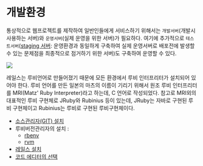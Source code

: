 # 개발환경

통상적으로 웹프로젝트를 제작하여 일반인들에게 서비스하기 위해서는 `개발서버`(개발시 사용하는 서버)와 `운영서버`(실제 운영을 위한 서버)가 필요하다. 여기에 추가적으로 `테스트서버`([staging 서버](https://www.techopedia.com/definition/4205/staging-server): 운영환경과 동일하게 구축하여 실제 운영서버로 배포전에 발생할 수 있는 문제점을 최종적으로 점거하기 위한 서버)도 구축하여 운영할 수 있다. 

<img src="http://i1373.photobucket.com/albums/ag392/rorlab/Photobucket%20Desktop%20-%20RORLAB/rails_guideline/Matz_zpsb4305ed2.png">

레일스는 루비언어로 만들어졌기 때문에 모든 환경에서 루비 인터프리터가 설치되어 있어야 한다. 루비 언어를 만든 일본의 마츠의 이름이 기리기 위해서 원조 루비 인터프리터를 MRI(Matz' Ruby Interpreter)라고 하는데, C 언어로 작성되었다. 참고로 MRI외의 대표적인 루비 구현체로 JRuby와 Rubinius 등이 있는데, JRuby는 자바로 구현된 루비 구현체이고 Rubinius는 루비로 구현된 루비구현체이다.



* [소스관리자(GIT) 설치](git.html)
* 루비버전관리자의 설치 :
  * [rbenv](rbenv.html)
  * [rvm](rvm.html)
* [레일스 설치](rails/install.html)
* [코드 에디터의 선택](editors.html)
